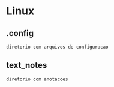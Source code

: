 # Linux

## .config
    diretorio com arquivos de configuracao

## text_notes
    diretorio com anotacoes